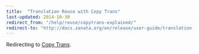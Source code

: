 ```yaml
---
title:  "Translation Reuse with Copy Trans"
last-updated: 2014-10-30
redirect_from: "/help/reuse/copytrans-explained/"
redirect-to: "http://docs.zanata.org/en/release/user-guide/translation-reuse/copy-trans/"
---
```


Redirecting to [Copy Trans](http://docs.zanata.org/en/release/user-guide/translation-reuse/copy-trans/).